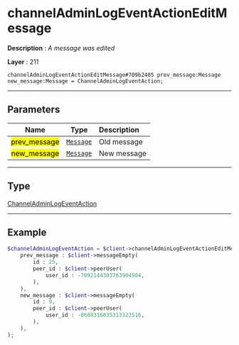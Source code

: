 # channelAdminLogEventActionEditMessage

**Description** : *A message was edited*

**Layer** : 211

```tl
channelAdminLogEventActionEditMessage#709b2405 prev_message:Message new_message:Message = ChannelAdminLogEventAction;
```

---

## Parameters

| Name | Type | Description |
| :---: | :---: | :--- |
| <mark>prev_message</mark> | [`Message`](type/Message) | Old message |
| <mark>new_message</mark> | [`Message`](type/Message) | New message |

---

## Type

[ChannelAdminLogEventAction](type/ChannelAdminLogEventAction)

---

## Example

```php
$channelAdminLogEventAction = $client->channelAdminLogEventActionEditMessage(
	prev_message : $client->messageEmpty(
		id : 25,
		peer_id : $client->peerUser(
			user_id : -7092144303763904984,
		),
	),
	new_message : $client->messageEmpty(
		id : 9,
		peer_id : $client->peerUser(
			user_id : -8688316835313322516,
		),
	),
);
```
